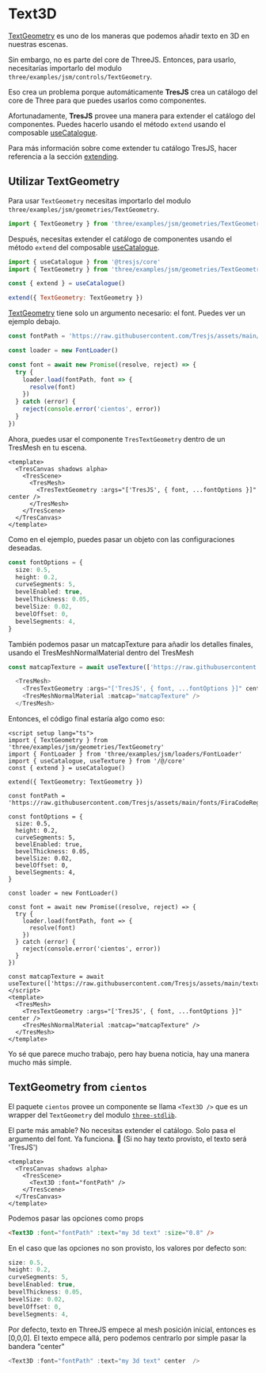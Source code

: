 # Text3D

[TextGeometry](https://threejs.org/docs/index.html?q=text#examples/en/geometries/TextGeometry) es uno de los maneras que podemos añadir texto en 3D en nuestras escenas.

<StackBlitzEmbed projectId="tresjs-text3d-cientos" />

Sin embargo, no es parte del core de ThreeJS. Entonces, para usarlo, necesitarías importarlo del modulo `three/examples/jsm/controls/TextGeometry`.

Eso crea un problema porque automáticamente **TresJS** crea un catálogo del core de Three para que puedes usarlos como componentes.

Afortunadamente, **TresJS** provee una manera para extender el catálogo del componentes. Puedes hacerlo usando el método `extend` usando el composable [useCatalogue](/api/composables#usecatalog).

Para más información sobre come extender tu catálogo TresJS, hacer referencia a la sección [extending](/advanced/extending.md).

## Utilizar TextGeometry

Para usar `TextGeometry` necesitas importarlo del modulo `three/examples/jsm/geometries/TextGeometry`.

```js
import { TextGeometry } from 'three/examples/jsm/geometries/TextGeometry'
```

Después, necesitas extender el catálogo de componentes usando el método `extend` del composable [useCatalogue](/api/composables#usecatalog).

```js
import { useCatalogue } from '@tresjs/core'
import { TextGeometry } from 'three/examples/jsm/geometries/TextGeometry'

const { extend } = useCatalogue()

extend({ TextGeometry: TextGeometry })
```

[TextGeometry](https://threejs.org/docs/index.html?q=text#examples/en/geometries/TextGeometry) tiene solo un argumento necesario: el font. Puedes ver un ejemplo debajo. 

```js
const fontPath = 'https://raw.githubusercontent.com/Tresjs/assets/main/fonts/FiraCodeRegular.json'

const loader = new FontLoader()

const font = await new Promise((resolve, reject) => {
  try {
    loader.load(fontPath, font => {
      resolve(font)
    })
  } catch (error) {
    reject(console.error('cientos', error))
  }
})
```

Ahora, puedes usar el componente `TresTextGeometry` dentro de un TresMesh en tu escena.

```vue
<template>
  <TresCanvas shadows alpha>
    <TresScene>
      <TresMesh>
        <TresTextGeometry :args="['TresJS', { font, ...fontOptions }]" center />
      </TresMesh>
    </TresScene>
  </TresCanvas>
</template>
```

Como en el ejemplo, puedes pasar un objeto con las configuraciones deseadas.

```ts
const fontOptions = {
  size: 0.5,
  height: 0.2,
  curveSegments: 5,
  bevelEnabled: true,
  bevelThickness: 0.05,
  bevelSize: 0.02,
  bevelOffset: 0,
  bevelSegments: 4,
}
```

También podemos pasar un matcapTexture para añadir los detalles finales, usando el TresMeshNormalMaterial dentro del TresMesh

```ts
const matcapTexture = await useTexture(['https://raw.githubusercontent.com/Tresjs/assets/main/textures/matcaps/7.png'])

  <TresMesh>
    <TresTextGeometry :args="['TresJS', { font, ...fontOptions }]" center />
    <TresMeshNormalMaterial :matcap="matcapTexture" />
  </TresMesh>
```

Entonces, el código final estaría algo como eso:

```vue
<script setup lang="ts">
import { TextGeometry } from 'three/examples/jsm/geometries/TextGeometry'
import { FontLoader } from 'three/examples/jsm/loaders/FontLoader'
import { useCatalogue, useTexture } from '/@/core'
const { extend } = useCatalogue()

extend({ TextGeometry: TextGeometry })

const fontPath = 'https://raw.githubusercontent.com/Tresjs/assets/main/fonts/FiraCodeRegular.json'

const fontOptions = {
  size: 0.5,
  height: 0.2,
  curveSegments: 5,
  bevelEnabled: true,
  bevelThickness: 0.05,
  bevelSize: 0.02,
  bevelOffset: 0,
  bevelSegments: 4,
}

const loader = new FontLoader()

const font = await new Promise((resolve, reject) => {
  try {
    loader.load(fontPath, font => {
      resolve(font)
    })
  } catch (error) {
    reject(console.error('cientos', error))
  }
})

const matcapTexture = await useTexture(['https://raw.githubusercontent.com/Tresjs/assets/main/textures/matcaps/7.png'])
</script>
<template>
  <TresMesh>
    <TresTextGeometry :args="['TresJS', { font, ...fontOptions }]" center />
    <TresMeshNormalMaterial :matcap="matcapTexture" />
  </TresMesh>
</template>
```

Yo sé que parece mucho trabajo, pero hay buena noticia, hay una manera mucho más simple.

## TextGeometry from `cientos`

El paquete `cientos` provee un componente se llama `<Text3D />` que es un wrapper del `TextGeometry` del modulo [`three-stdlib`](https://github.com/pmndrs/three-stdlib).

El parte más amable? No necesitas extender el catálogo. Solo pasa el argumento del font. Ya funciona. 💯 (Si no hay texto provisto, el texto será 'TresJS')

```vue
<template>
  <TresCanvas shadows alpha>
    <TresScene>
      <Text3D :font="fontPath" />
    </TresScene>
  </TresCanvas>
</template>
```

Podemos pasar las opciones como props

```html
<Text3D :font="fontPath" :text="my 3d text" :size="0.8" />
```

En el caso que las opciones no son provisto, los valores por defecto son:

```js
size: 0.5,
height: 0.2,
curveSegments: 5,
bevelEnabled: true,
bevelThickness: 0.05,
bevelSize: 0.02,
bevelOffset: 0,
bevelSegments: 4,
```

Por defecto, texto en ThreeJS empece al mesh posición inicial, entonces es [0,0,0]. El texto empece allá, pero podemos centrarlo por simple pasar la bandera "center"

```js
<Text3D :font="fontPath" :text="my 3d text" center  />
```
